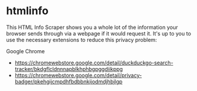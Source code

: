 # htmlinfo

This HTML Info Scraper shows you a whole lot of the information your browser sends through via a webpage if it would request it. 
It's up to you to use the necessary extensions to reduce this privacy problem:

Google Chrome

- https://chromewebstore.google.com/detail/duckduckgo-search-tracker/bkdgflcldnnnapblkhphbgpggdiikppg
- https://chromewebstore.google.com/detail/privacy-badger/pkehgijcmpdhfbdbbnkijodmdjhbjlgp
